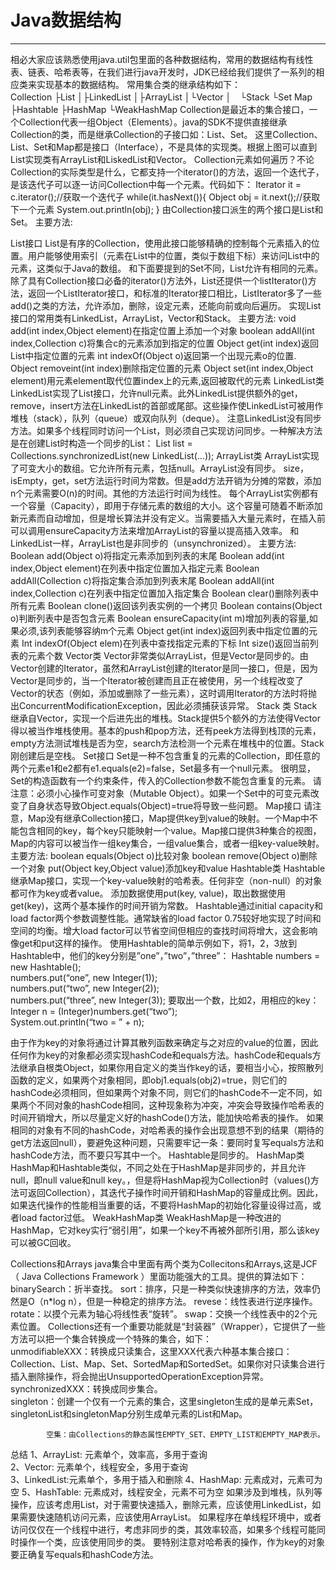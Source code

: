
  # Java数据结构
  ---
  
  相必大家应该熟悉使用java.util包里面的各种数据结构，常用的数据结构有线性表、链表、哈希表等，在我们进行java开发时，JDK已经给我们提供了一系列的相应类来实现基本的数据结构。
      常用集合类的继承结构如下：  
  Collection
  ├List
  │├LinkedList
  │├ArrayList
  │└Vector
  │　└Stack
  └Set
  Map
  ├Hashtable
  ├HashMap
  └WeakHashMap
  Collection是最近本的集合接口，一个Collection代表一组Object（Elements）。java的SDK不提供直接继承Collection的类，而是继承Collection的子接口如：List、Set。
   这里Collection、List、Set和Map都是接口（Interface），不是具体的实现类。根据上图可以直到List实现类有ArrayList和LiskedList和Vector。 
   Collection元素如何遍历？不论Collection的实际类型是什么，它都支持一个iterator()的方法，返回一个迭代子，是该迭代子可以逐一访问Collection中每一个元素。代码如下：
  Iterator it = c.iterator();//获取一个迭代子
  	while(it.hasNext()){
  	    Object obj = it.next();//获取下一个元素
  	    System.out.println(obj);
      }
  由Collection接口派生的两个接口是List和Set。
  主要方法:
  
  List接口
  List是有序的Collection，使用此接口能够精确的控制每个元素插入的位置。用户能够使用索引（元素在List中的位置，类似于数组下标）来访问List中的元素，这类似于Java的数组。
  和下面要提到的Set不同，List允许有相同的元素。
  除了具有Collection接口必备的iterator()方法外，List还提供一个listIterator()方法，返回一个ListIterator接口，和标准的Iterator接口相比，ListIterator多了一些add()之类的方法，允许添加，删除，设定元素，还能向前或向后遍历。
  实现List接口的常用类有LinkedList，ArrayList，Vector和Stack。
  主要方法:
  void add(int index,Object element)在指定位置上添加一个对象
  boolean addAll(int index,Collection c)将集合c的元素添加到指定的位置
  Object get(int index)返回List中指定位置的元素
  int indexOf(Object o)返回第一个出现元素o的位置.
  Object removeint(int index)删除指定位置的元素
  Object set(int index,Object element)用元素element取代位置index上的元素,返回被取代的元素
  LinkedList类
  LinkedList实现了List接口，允许null元素。此外LinkedList提供额外的get，remove，insert方法在LinkedList的首部或尾部。这些操作使LinkedList可被用作堆栈（stack），队列（queue）或双向队列（deque）。
  注意LinkedList没有同步方法。如果多个线程同时访问一个List，则必须自己实现访问同步。一种解决方法是在创建List时构造一个同步的List：
   List list = Collections.synchronizedList(new LinkedList(...)); 
  ArrayList类
  ArrayList实现了可变大小的数组。它允许所有元素，包括null。ArrayList没有同步。
  size，isEmpty，get，set方法运行时间为常数。但是add方法开销为分摊的常数，添加n个元素需要O(n)的时间。其他的方法运行时间为线性。
  每个ArrayList实例都有一个容量（Capacity），即用于存储元素的数组的大小。这个容量可随着不断添加新元素而自动增加，但是增长算法并没有定义。当需要插入大量元素时，在插入前可以调用ensureCapacity方法来增加ArrayList的容量以提高插入效率。
  和LinkedList一样，ArrayList也是非同步的（unsynchronized）。
  主要方法:
  Boolean add(Object o)将指定元素添加到列表的末尾
  Boolean add(int index,Object element)在列表中指定位置加入指定元素
  Boolean addAll(Collection c)将指定集合添加到列表末尾
  Boolean addAll(int index,Collection c)在列表中指定位置加入指定集合
  Boolean clear()删除列表中所有元素
  Boolean clone()返回该列表实例的一个拷贝
  Boolean contains(Object o)判断列表中是否包含元素
  Boolean ensureCapacity(int m)增加列表的容量,如果必须,该列表能够容纳m个元素
  Object get(int index)返回列表中指定位置的元素
  Int indexOf(Object elem)在列表中查找指定元素的下标
  Int size()返回当前列表的元素个数
  Vector类
  Vector非常类似ArrayList，但是Vector是同步的。由Vector创建的Iterator，虽然和ArrayList创建的Iterator是同一接口，但是，因为Vector是同步的，当一个Iterator被创建而且正在被使用，另一个线程改变了Vector的状态（例如，添加或删除了一些元素），这时调用Iterator的方法时将抛出ConcurrentModificationException，因此必须捕获该异常。
  Stack 类
  Stack继承自Vector，实现一个后进先出的堆栈。Stack提供5个额外的方法使得Vector得以被当作堆栈使用。基本的push和pop方法，还有peek方法得到栈顶的元素，empty方法测试堆栈是否为空，search方法检测一个元素在堆栈中的位置。Stack刚创建后是空栈。
  Set接口
  Set是一种不包含重复的元素的Collection，即任意的两个元素e1和e2都有e1.equals(e2)=false，Set最多有一个null元素。
  很明显，Set的构造函数有一个约束条件，传入的Collection参数不能包含重复的元素。
  请注意：必须小心操作可变对象（Mutable Object）。如果一个Set中的可变元素改变了自身状态导致Object.equals(Object)=true将导致一些问题。
  Map接口
  请注意，Map没有继承Collection接口，Map提供key到value的映射。一个Map中不能包含相同的key，每个key只能映射一个value。Map接口提供3种集合的视图，Map的内容可以被当作一组key集合，一组value集合，或者一组key-value映射。
  主要方法:
  boolean equals(Object o)比较对象
  boolean remove(Object o)删除一个对象
  put(Object key,Object value)添加key和value
  Hashtable类
  Hashtable继承Map接口，实现一个key-value映射的哈希表。任何非空（non-null）的对象都可作为key或者value。
  添加数据使用put(key, value)，取出数据使用get(key)，这两个基本操作的时间开销为常数。
  Hashtable通过initial capacity和load factor两个参数调整性能。通常缺省的load factor 0.75较好地实现了时间和空间的均衡。增大load factor可以节省空间但相应的查找时间将增大，这会影响像get和put这样的操作。
  使用Hashtable的简单示例如下，将1，2，3放到Hashtable中，他们的key分别是”one”，”two”，”three”：
                          Hashtable numbers = new Hashtable();  
  			numbers.put(“one”, new Integer(1));  
  			numbers.put(“two”, new Integer(2));  
  			numbers.put(“three”, new Integer(3)); 
  要取出一个数，比如2，用相应的key：
                  Integer n = (Integer)numbers.get(“two”);  
  		System.out.println(“two = ” + n);
  
  由于作为key的对象将通过计算其散列函数来确定与之对应的value的位置，因此任何作为key的对象都必须实现hashCode和equals方法。hashCode和equals方法继承自根类Object，如果你用自定义的类当作key的话，要相当小心，按照散列函数的定义，如果两个对象相同，即obj1.equals(obj2)=true，则它们的hashCode必须相同，但如果两个对象不同，则它们的hashCode不一定不同，如果两个不同对象的hashCode相同，这种现象称为冲突，冲突会导致操作哈希表的时间开销增大，所以尽量定义好的hashCode()方法，能加快哈希表的操作。
  如果相同的对象有不同的hashCode，对哈希表的操作会出现意想不到的结果（期待的get方法返回null），要避免这种问题，只需要牢记一条：要同时复写equals方法和hashCode方法，而不要只写其中一个。
  Hashtable是同步的。
  HashMap类
  HashMap和Hashtable类似，不同之处在于HashMap是非同步的，并且允许null，即null value和null key。，但是将HashMap视为Collection时（values()方法可返回Collection），其迭代子操作时间开销和HashMap的容量成比例。因此，如果迭代操作的性能相当重要的话，不要将HashMap的初始化容量设得过高，或者load factor过低。
  WeakHashMap类
  WeakHashMap是一种改进的HashMap，它对key实行“弱引用”，如果一个key不再被外部所引用，那么该key可以被GC回收。
  
  Collections和Arrays
  java集合中里面有两个类为Collecitons和Arrays,这是JCF（ Java Collections Framework ）里面功能强大的工具。提供的算法如下：
      binarySearch：折半查找。
      sort：排序，只是一种类似快速排序的方法，效率仍然是O（n*log n），但是一种稳定的排序方法。
     revese：线性表进行逆序操作。
     rotate：以摸个元素为轴心将线性表“旋转”。
     swap：交换一个线性表中的2个元素位置。
     Collections还有一个重要功能就是“封装器”（Wrapper），它提供了一些方法可以把一个集合转换成一个特殊的集合，如下：  
      unmodifiableXXX：转换成只读集合，这里XXX代表六种基本集合接口：Collection、List、Map、Set、SortedMap和SortedSet。如果你对只读集合进行插入删除操作，将会抛出UnsupportedOperationException异常。   
      synchronizedXXX：转换成同步集合。   
      singleton：创建一个仅有一个元素的集合，这里singleton生成的是单元素Set，   
      singletonList和singletonMap分别生成单元素的List和Map。   
  
            空集：由Collections的静态属性EMPTY_SET、EMPTY_LIST和EMPTY_MAP表示。
  总结
  1、ArrayList: 元素单个，效率高，多用于查询  
  2、Vector: 元素单个，线程安全，多用于查询  
  3、LinkedList:元素单个，多用于插入和删除 
  4、HashMap: 元素成对，元素可为空 
  5、HashTable: 元素成对，线程安全，元素不可为空 
  如果涉及到堆栈，队列等操作，应该考虑用List，对于需要快速插入，删除元素，应该使用LinkedList，如果需要快速随机访问元素，应该使用ArrayList。
  如果程序在单线程环境中，或者访问仅仅在一个线程中进行，考虑非同步的类，其效率较高，如果多个线程可能同时操作一个类，应该使用同步的类。
  要特别注意对哈希表的操作，作为key的对象要正确复写equals和hashCode方法。

